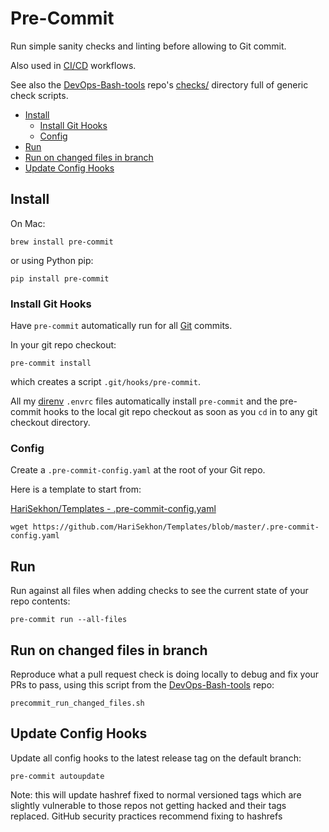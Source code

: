 # Pre-Commit

Run simple sanity checks and linting before allowing to Git commit.

Also used in [CI/CD](ci-cd.md) workflows.

See also the [DevOps-Bash-tools](devops-bash-tools.md) repo's
[checks/](https://github.com/HariSekhon/DevOps-Bash-tools/tree/master/checks)
directory full of generic check scripts.

<!-- INDEX_START -->
- [Install](#install)
  - [Install Git Hooks](#install-git-hooks)
  - [Config](#config)
- [Run](#run)
- [Run on changed files in branch](#run-on-changed-files-in-branch)
- [Update Config Hooks](#update-config-hooks)
<!-- INDEX_END -->

## Install

On Mac:

```shell
brew install pre-commit
```

or using Python pip:

```shell
pip install pre-commit
```

### Install Git Hooks

Have `pre-commit` automatically run for all [Git](git.md) commits.

In your git repo checkout:

```shell
pre-commit install
```

which creates a script `.git/hooks/pre-commit`.

All my [direnv](direnv.md) `.envrc` files automatically install `pre-commit` and the pre-commit hooks to the local git
repo checkout as soon as you `cd` in to any git checkout directory.

### Config

Create a `.pre-commit-config.yaml` at the root of your Git repo.

Here is a template to start from:

[HariSekhon/Templates - .pre-commit-config.yaml](https://github.com/HariSekhon/Templates/blob/master/.pre-commit-config.yaml)

```shell
wget https://github.com/HariSekhon/Templates/blob/master/.pre-commit-config.yaml
```

## Run

Run against all files when adding checks to see the current state of your repo contents:

```shell
pre-commit run --all-files
```

## Run on changed files in branch

Reproduce what a pull request check is doing locally to debug and fix your PRs to pass,
using this script from the [DevOps-Bash-tools](devops-bash-tools.md) repo:

```shell
precommit_run_changed_files.sh
```

## Update Config Hooks

Update all config hooks to the latest release tag on the default branch:

```shell
pre-commit autoupdate
```

Note: this will update hashref fixed to normal versioned tags which are slightly vulnerable to those repos not
getting hacked and their tags replaced.
GitHub security practices recommend fixing to hashrefs
